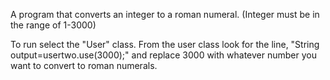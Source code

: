A program that converts an integer to a roman numeral.
(Integer must be in the range of 1-3000)

To run select the "User" class. From the user class look for the line, "String output=usertwo.use(3000);" and replace 3000 with whatever number you want to convert to roman numerals.
